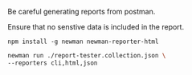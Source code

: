 Be careful generating reports from postman.

Ensure that no senstive data is included in the report.

```
npm install -g newman newman-reporter-html
```

```sh
newman run ./report-tester.collection.json \
--reporters cli,html,json
```
